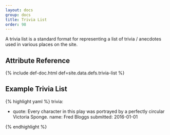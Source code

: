 ```yaml
---
layout: docs
group: docs
title: Trivia List
order: 98
---
```


A trivia list is a standard format for representing a list of trivia / anecdotes used in various places on the site.

## <i class="fas fa-tags"></i> Attribute Reference

{% include def-doc.html def=site.data.defs.trivia-list %}

## <i class="octicon octicon-code"></i> Example Trivia List

{% highlight yaml %}
trivia:
  - quote: Every character in this play was portrayed by a perfectly
          circular Victoria Sponge.
    name: Fred Bloggs
    submitted: 2016-01-01

{% endhighlight %}
